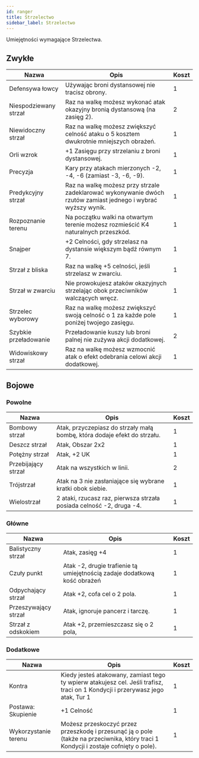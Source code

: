 ```yaml
---
id: ranger
title: Strzelectwo
sidebar_label: Strzelectwo
---
```


Umiejętności wymagające Strzelectwa.

## Zwykłe
| Nazwa | Opis | Koszt |
|-------|------|-------|
| Defensywa łowcy | Używając broni dystansowej nie tracisz obrony. | 1 |
| Niespodziewany strzał | Raz na walkę możesz wykonać atak okazyjny bronią dystansową (na zasięg 2). | 2 |
| Niewidoczny strzał | Raz na walkę możesz zwiększyć celność ataku o 5 kosztem dwukrotnie mniejszych obrażeń. | 1 |
| Orli wzrok | +1 Zasięgu przy strzelaniu z broni dystansowej. | 1 |
| Precyzja | Kary przy atakach mierzonych -2, -4, -6 (zamiast -3, -6, -9). | 1 |
| Predykcyjny strzał | Raz na walkę możesz przy strzale zadeklarować wykonywanie dwóch rzutów zamiast jednego i wybrać wyższy wynik. | 1 |
| Rozpoznanie terenu | Na początku walki na otwartym terenie możesz rozmieścić K4 naturalnych przeszkód. | 1 |
| Snajper | +2 Celności, gdy strzelasz na dystansie większym bądź równym 7. | 1 |
| Strzał z bliska | Raz na walkę +5 celności, jeśli strzelasz w zwarciu. | 1 |
| Strzał w zwarciu | Nie prowokujesz ataków okazyjnych strzelając obok przeciwników walczących wręcz. | 1 |
| Strzelec wyborowy | Raz na walkę możesz zwiększyć swoją celność o 1 za każde pole poniżej twojego zasięgu. | 1 |
| Szybkie przeładowanie | Przeładowanie kuszy lub broni palnej nie zużywa akcji dodatkowej. | 2 |
| Widowiskowy strzał | Raz na walkę możesz wzmocnić atak o efekt odebrania celowi akcji dodatkowej. | 1 |

## Bojowe

### Powolne
| Nazwa | Opis | Koszt |
|-------|------|-------|
| Bombowy strzał | Atak, przyczepiasz do strzały małą bombę, która dodaje efekt do strzału. | 1 |
| Deszcz strzał | Atak, Obszar 2x2 | 1 |
| Potężny strzał | Atak, +2 UK | 1 |
| Przebijający strzał | Atak na wszystkich w linii. | 2 |
| Trójstrzał | Atak na 3 nie zasłaniające się wybrane kratki obok siebie. | 1 |
| Wielostrzał | 2 ataki, rzucasz raz, pierwsza strzała posiada celność -2, druga -4. | 1 |

### Główne
| Nazwa | Opis | Koszt |
|-------|------|-------|
| Balistyczny strzał | Atak, zasięg +4 | 1 |
| Czuły punkt | Atak -2, drugie trafienie tą umiejętnością zadaje dodatkową kość obrażeń | 1 |
| Odpychający strzał | Atak +2, cofa cel o 2 pola. | 1 |
| Przeszywający strzał | Atak, ignoruje pancerz i tarczę. | 1 |
| Strzał z odskokiem | Atak +2, przemieszczasz się o 2 pola, | 1 |

### Dodatkowe
| Nazwa | Opis | Koszt |
|-------|------|-------|
| Kontra | Kiedy jesteś atakowany, zamiast tego ty wpierw atakujesz cel. Jeśli trafisz, traci on 1 Kondycji i przerywasz jego atak, Tur 1 | 1 |
| Postawa: Skupienie | +1 Celność | 1 |
| Wykorzystanie terenu | Możesz przeskoczyć przez przeszkodę i przesunąć ją o pole (także na przeciwnika, który traci 1 Kondycji i zostaje cofnięty o pole). | 1 |